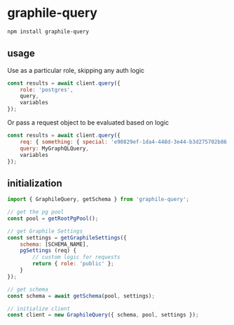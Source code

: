 # graphile-query

```sh
npm install graphile-query
```

## usage

Use as a particular role, skipping any auth logic

```js
const results = await client.query({
    role: 'postgres',
    query,
    variables
});
```

Or pass a request object to be evaluated based on logic

```js
const results = await client.query({
    req: { something: { special: 'e90829ef-1da4-448d-3e44-b3d275702b86' } },
    query: MyGraphQLQuery,
    variables
});
```

## initialization

```js
import { GraphileQuery, getSchema } from 'graphile-query';

// get the pg pool
const pool = getRootPgPool();

// get Graphile Settings
const settings = getGraphileSettings({
    schema: [SCHEMA_NAME],
    pgSettings (req) {
        // custom logic for requests
        return { role: 'public' };
    }
});

// get schema
const schema = await getSchema(pool, settings);

// initialize client
const client = new GraphileQuery({ schema, pool, settings });
```
